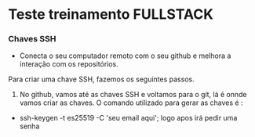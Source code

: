 # Teste treinamento FULLSTACK

### Chaves SSH

- Conecta o seu computador remoto com o seu github e melhora a interação com os repositórios.

Para criar uma chave SSH, fazemos os seguintes passos.

1. No github, vamos até as chaves SSH e voltamos para o git,
lá é onnde vamos criar as chaves.
O comando utilizado para gerar as chaves é :
- ssh-keygen -t es25519 -C 'seu email aqui';
logo apos irá pedir uma senha